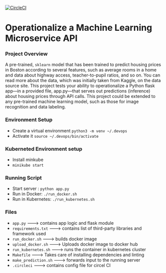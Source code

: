 [![CircleCI](https://circleci.com/gh/Gwtm-00/microservice-ML-API-kubernetes/tree/master.svg?style=svg)](https://app.circleci.com/pipelines/github/Gwtm-00/microservice-ML-API-kubernetes)

# Operationalize a Machine Learning Microservice API

### Project Overview
A pre-trained, `sklearn` model that has been trained to predict housing prices in Boston according to several features, such as average rooms in a home and data about highway access, teacher-to-pupil ratios, and so on. You can read more about the data, which was initially taken from Kaggle, on the data source site. This project tests your ability to operationalize a Python flask app—in a provided file, app.py—that serves out predictions (inference) about housing prices through API calls. This project could be extended to any pre-trained machine learning model, such as those for image recognition and data labeling.

### Environment Setup
* Create a virtual environment 
`python3 -m venv ~/.devops`
* Activate it
`source ~/.devops/bin/activate`

### Kuberneted Environment setup
* Install minkube
* `minikube start`

### Running Script
* Start server : `python app.py`
* Run in Docker: `./run_docker.sh`
* Run in Kubernetes: `./run_kubernetes.sh`


### Files

* `app.py` ---> contains app logic and flask module
* `requirements.txt` ---> contains list of third-party libraries and framework used
* `run_docker.sh` ---> builds docker image 
* `upload_docker.sh` ---> Uploads docker image to docker hub
* `run_kubernetes.sh` ---> runs the container in kubernetes cluster
* `Makefile` ---> Takes care of installing dependencies and linting
* `make_prediction.sh` ---> forwards input to the running server
* `.circleci` ---> contains config file for circel CI



